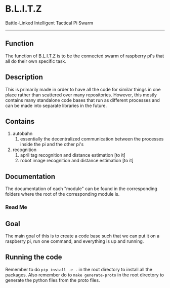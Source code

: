 # B.L.I.T.Z

Battle-Linked Intelligent Tactical Pi Swarm

---

## Function

The function of B.L.I.T.Z is to be the connected swarm of raspberry pi's that all do their own specific task.

## Description

This is primarily made in order to have all the code for similar things in one place rather than scattered over many repositories. However, this mostly contains many standalone code bases that run as different processes and can be made into separate libraries in the future.

## Contains

1. autobahn
   1. essentially the decentralized communication between the processes inside the pi and the other pi's
2. recognition
   1. april tag recognition and distance estimation [to it]
   2. robot image recognition and distance estimation [to it]

## Documentation

The documentation of each "module" can be found in the corresponding folders where the root of the corresponding module is.

### Read Me

## Goal

The main goal of this is to create a code base such that we can put it on a raspberry pi, run one command, and everything is up and running.

## Running the code

Remember to do `pip install -e .` in the root directory to install all the packages.
Also remember do to `make generate-proto` in the root directory to generate the python files from the proto files.
